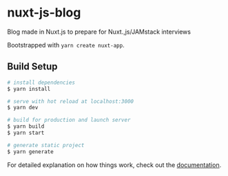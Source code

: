 # nuxt-js-blog
Blog made in Nuxt.js to prepare for Nuxt.,js/JAMstack interviews

Bootstrapped with `yarn create nuxt-app`.

## Build Setup

```bash
# install dependencies
$ yarn install

# serve with hot reload at localhost:3000
$ yarn dev

# build for production and launch server
$ yarn build
$ yarn start

# generate static project
$ yarn generate
```

For detailed explanation on how things work, check out the [documentation](https://nuxtjs.org).
